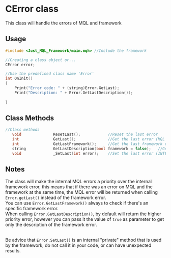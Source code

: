 # CError class
This class will handle the errors of MQL and framework <br>

## Usage
```cpp
#include <Just_MQL_Framework/main.mqh> //Include the framework

//Creating a class object or...
CError error;

//Use the predefined class name 'Error'
int OnInit()
{
    Print("Error code: " + (string)Error.GetLast);
    Print("Description: " + Error.GetLastDescription());
    
}
```
## Class Methods
```cpp
//Class methods
   void              ResetLast();            //Reset the last error
   int               GetLast();              //Get the last error (MQL errors has priority over the framework errors)
   int               GetLastFramework();     //Get the last framework error (check if an MQL error is present and want to check escpecially the framework errors)
   string            GetLastDescription(bool framework = false);   //Get the description of the last error
   void              _SetLast(int error);    //Set the last error (INTERNAL USE ONLY, PLEASE, DO NOT CALL IT)
```

## Notes
The class will make the internal MQL errors a priority over the internal framework error, this means that if there was an error on MQL and the framework at the same time,
the MQL error will be returned when calling `Error.getLast()` instead of the framework error. <br>
You can use `Error.GetLastFramework()` always to check if there's an specific framework error. <br>
When calling `Error.GetLastDescription()`, by default will return the higher priority error, however you can pass it the value of `true` as parameter to get only the description of the framework error. <br> <br>

Be advice that `Error.SetLast()` is an internal "private" method that is used by the framework, do not call it in your code, or can have unexpected results.